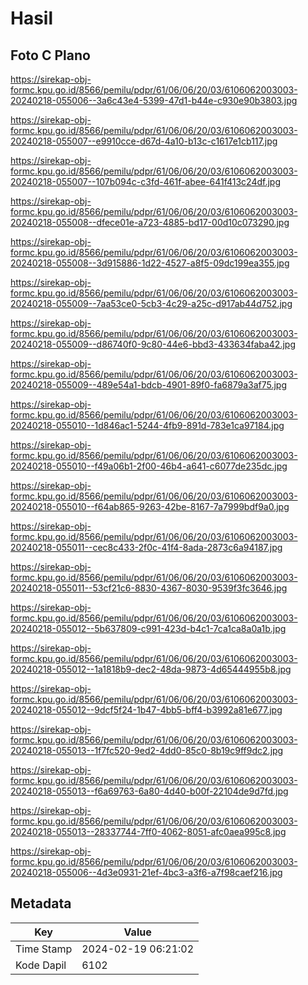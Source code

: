 # Hasil

## Foto C Plano

https://sirekap-obj-formc.kpu.go.id/8566/pemilu/pdpr/61/06/06/20/03/6106062003003-20240218-055006--3a6c43e4-5399-47d1-b44e-c930e90b3803.jpg

https://sirekap-obj-formc.kpu.go.id/8566/pemilu/pdpr/61/06/06/20/03/6106062003003-20240218-055007--e9910cce-d67d-4a10-b13c-c1617e1cb117.jpg

https://sirekap-obj-formc.kpu.go.id/8566/pemilu/pdpr/61/06/06/20/03/6106062003003-20240218-055007--107b094c-c3fd-461f-abee-641f413c24df.jpg

https://sirekap-obj-formc.kpu.go.id/8566/pemilu/pdpr/61/06/06/20/03/6106062003003-20240218-055008--dfece01e-a723-4885-bd17-00d10c073290.jpg

https://sirekap-obj-formc.kpu.go.id/8566/pemilu/pdpr/61/06/06/20/03/6106062003003-20240218-055008--3d915886-1d22-4527-a8f5-09dc199ea355.jpg

https://sirekap-obj-formc.kpu.go.id/8566/pemilu/pdpr/61/06/06/20/03/6106062003003-20240218-055009--7aa53ce0-5cb3-4c29-a25c-d917ab44d752.jpg

https://sirekap-obj-formc.kpu.go.id/8566/pemilu/pdpr/61/06/06/20/03/6106062003003-20240218-055009--d86740f0-9c80-44e6-bbd3-433634faba42.jpg

https://sirekap-obj-formc.kpu.go.id/8566/pemilu/pdpr/61/06/06/20/03/6106062003003-20240218-055009--489e54a1-bdcb-4901-89f0-fa6879a3af75.jpg

https://sirekap-obj-formc.kpu.go.id/8566/pemilu/pdpr/61/06/06/20/03/6106062003003-20240218-055010--1d846ac1-5244-4fb9-891d-783e1ca97184.jpg

https://sirekap-obj-formc.kpu.go.id/8566/pemilu/pdpr/61/06/06/20/03/6106062003003-20240218-055010--f49a06b1-2f00-46b4-a641-c6077de235dc.jpg

https://sirekap-obj-formc.kpu.go.id/8566/pemilu/pdpr/61/06/06/20/03/6106062003003-20240218-055010--f64ab865-9263-42be-8167-7a7999bdf9a0.jpg

https://sirekap-obj-formc.kpu.go.id/8566/pemilu/pdpr/61/06/06/20/03/6106062003003-20240218-055011--cec8c433-2f0c-41f4-8ada-2873c6a94187.jpg

https://sirekap-obj-formc.kpu.go.id/8566/pemilu/pdpr/61/06/06/20/03/6106062003003-20240218-055011--53cf21c6-8830-4367-8030-9539f3fc3646.jpg

https://sirekap-obj-formc.kpu.go.id/8566/pemilu/pdpr/61/06/06/20/03/6106062003003-20240218-055012--5b637809-c991-423d-b4c1-7ca1ca8a0a1b.jpg

https://sirekap-obj-formc.kpu.go.id/8566/pemilu/pdpr/61/06/06/20/03/6106062003003-20240218-055012--1a1818b9-dec2-48da-9873-4d65444955b8.jpg

https://sirekap-obj-formc.kpu.go.id/8566/pemilu/pdpr/61/06/06/20/03/6106062003003-20240218-055012--9dcf5f24-1b47-4bb5-bff4-b3992a81e677.jpg

https://sirekap-obj-formc.kpu.go.id/8566/pemilu/pdpr/61/06/06/20/03/6106062003003-20240218-055013--1f7fc520-9ed2-4dd0-85c0-8b19c9ff9dc2.jpg

https://sirekap-obj-formc.kpu.go.id/8566/pemilu/pdpr/61/06/06/20/03/6106062003003-20240218-055013--f6a69763-6a80-4d40-b00f-22104de9d7fd.jpg

https://sirekap-obj-formc.kpu.go.id/8566/pemilu/pdpr/61/06/06/20/03/6106062003003-20240218-055013--28337744-7ff0-4062-8051-afc0aea995c8.jpg

https://sirekap-obj-formc.kpu.go.id/8566/pemilu/pdpr/61/06/06/20/03/6106062003003-20240218-055006--4d3e0931-21ef-4bc3-a3f6-a7f98caef216.jpg


## Metadata

| Key        | Value               |
| ---------- | ------------------- |
| Time Stamp | 2024-02-19 06:21:02 |
| Kode Dapil | 6102                |



